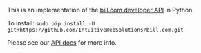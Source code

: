 This is an implementation of the [bill.com developer API](http://developer.bill.com/api-documentation/overview/) in Python.

To install:
`sudo pip install -U git+https://github.com/IntuitiveWebSolutions/bill.com.git`

Please see our [API docs](http://intuitivewebsolutions.github.com/bill.com/) for more info.
